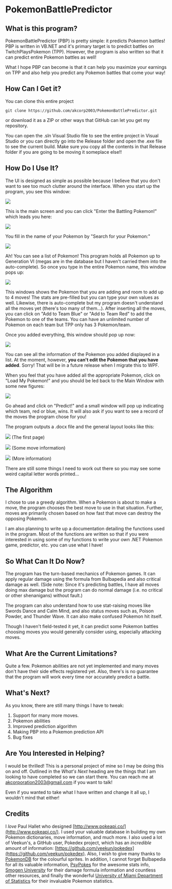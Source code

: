 # PokemonBattlePredictor

## What is this program? ##
PokemonBattlePredictor (PBP) is pretty simple: it predicts Pokemon battles! PBP is written in VB.NET and it's primary target is to predict battles on TwitchPlaysPokemon (TPP). However, the program is also written so that it can predict entire Pokemon battles as well! 

What I hope PBP can become is that it can help you maximize your earnings on TPP and also help you predict any Pokemon battles that come your way!

## How Can I Get it? ##
You can clone this entire project
 
    git clone https://github.com/akcorp2003/PokemonBattlePredictor.git

or download it as a ZIP or other ways that GitHub can let you get my repository. 

You can open the .sln Visual Studio file to see the entire project in Visual Studio or you can directly go into the Release folder and open the .exe file to see the current build. Make sure you copy all the contents in that Release folder if you are going to be moving it someplace else!!

## How Do I Use It? ##
The UI is designed as simple as possible because I believe that you don't want to see too much clutter around the interface. When you start up the program, you see this window:

![](http://i.imgur.com/jCgjDRx.png)

This is the main screen and you can click "Enter the Battling Pokemon!" which leads you here:

![](http://i.imgur.com/sai84Il.png)

You fill in the name of your Pokemon by "Search for your Pokemon:" 

![](http://i.imgur.com/sEDwIEp.png)

Ah! You can see a list of Pokemon! This program holds all Pokemon up to Generation VI (megas are in the database but I haven't carried them into the auto-complete). So once you type in the entire Pokemon name, this window pops up:

![](http://i.imgur.com/t9vEbFN.png)

This windows shows the Pokemon that you are adding and room to add up to 4 moves! The stats are pre-filled but you can type your own values as well. Likewise, there is auto-complete but my program doesn't understand all the moves yet (there's too many of them...). After inserting all the moves, you can click on "Add to Team Blue" or "Add to Team Red" to add the Pokemon to one of the teams. You can have an unlimited number of Pokemon on each team but TPP only has 3 Pokemon/team.

Once you added everything, this window should pop up now:

![](http://i.imgur.com/S4LuHmY.png)

You can see all the information of the Pokemon you added displayed in a list. At the moment, however, **you can't edit the Pokemon that you have added**. Sorry! That will be in a future release when I migrate this to WPF.

When you feel that you have added all the appropriate Pokemon, click on "Load My Pokemon!" and you should be led back to the Main Window with some new figures:

![](http://i.imgur.com/LgepQmD.png)  

Go ahead and click on "Predict!" and a small window will pop up indicating which team, red or blue, wins. It will also ask if you want to see a record of the moves the program chose for you!

The program outputs a .docx file and the general layout looks like this:

![](http://i.imgur.com/ukD7gPG.jpg)
(The first page)

![](http://i.imgur.com/0FecOGN.jpg)
(Some move information)

![](http://i.imgur.com/9gUVUhd.jpg)
(More information)

There are still some things I need to work out there so you may see some weird capital letter words printed...

## The Algorithm ##
I chose to use a greedy algorithm. When a Pokemon is about to make a move, the program chooses the best move to use in that situation. Further, moves are primarily chosen based on how fast that move can destroy the opposing Pokemon.

I am also planning to write up a documentation detailing the functions used in the program. Most of the functions are written so that if you were interested in using some of my functions to write your own .NET Pokemon game, predictor, etc. you can use what I have! 

## So What Can It Do Now? ##
The program has the turn-based mechanics of Pokemon games. It can apply regular damage using the formula from Bulbapedia and also critical damage as well. (Side note: Since it's predicting battles, I have all moves doing max damage but the program can do normal damage (i.e. no critical or other shenanigans) without fault.) 

The program can also understand how to use stat-raising moves like Swords Dance and Calm Mind, and also status moves such as, Poison Powder, and Thunder Wave. It can also make confused Pokemon hit itself.

Though I haven't field-tested it yet, it can predict some Pokemon battles choosing moves you would generally consider using, especially attacking moves. 

## What Are the Current Limitations? ##
Quite a few. Pokemon abilities are not yet implemented and many moves don't have their side effects registered yet. Also, there's is no guarantee that the program will work every time nor accurately predict a battle.
 
## What's Next? ##
As you know, there are still many things I have to tweak:


1. Support for many more moves.
2. Pokemon abilities
2. Improved prediction algorithm
3. Making PBP into a Pokemon prediction API
3. Bug fixes 

## Are You Interested in Helping? ##
I would be thrilled! This is a personal project of mine so I may be doing this on and off. Outlined in the *What's Next* heading are the things that I am looking to have completed so we can start there. You can reach me at akcorporation2003@gmail.com if you want to talk! 

Even if you wanted to take what I have written and change it all up, I wouldn't mind that either! 

## Credits ##
I *love* Paul Hallet who designed [http://www.pokeapi.co/](http://www.pokeapi.co/). I used your valuable database in building my own Pokemon dictionaries, move information, and much more. I also used a lot of Veekun's, a GitHub user, Pokedex project, which has an *incredible* amount of information: [https://github.com/veekun/pokedex](https://github.com/veekun/pokedex). Also, I wish to give many thanks to [PokemonDB](http://pokemondb.net/) for the  colourful sprites. In addition, I cannot forget Bulbapedia for all its valuable information, [PsyPokes](http://www.psypokes.com/index.php) for the awesome stats info, [Smogen University](http://www.smogon.com/) for their damage formula information and countless other resources, and finally the wonderful [University of Miami Department of Statistics](https://www.math.miami.edu/~jam/azure/whatsnew.htm "University of Miami") for their invaluable  Pokemon statistics. 
